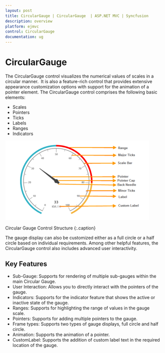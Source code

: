 ```yaml
---
layout: post
title: CircularGauge | CircularGauge  | ASP.NET MVC | Syncfusion
description: overview
platform: ejmvc
control: CircularGauge
documentation: ug
---
```


# CircularGauge

The CircularGauge control visualizes the numerical values of scales in a circular manner.  It is also a feature-rich control that provides extensive appearance customization options with support for the animation of a pointer element. The CircularGauge control comprises the following basic elements:

* Scales
* Pointers
* Ticks
* Labels
* Ranges
* Indicators

![](Overview_images/Overview_img1.png)

Circular Gauge Control Structure
{:.caption}

The gauge display can also be customized either as a full circle or a half circle based on individual requirements. Among other helpful features, the CircularGauge control also includes advanced user interactivity.

## Key Features

* Sub-Gauge: Supports for rendering of multiple sub-gauges within the main Circular Gauge.
* User Interaction: Allows you to directly interact with the pointers of the gauge.
* Indicators: Supports for the indicator feature that shows the active or inactive state of the gauge.
* Ranges: Supports for highlighting the range of values in the gauge scale.
* Pointers: Supports for adding multiple pointers to the gauge.
* Frame types: Supports two types of gauge displays, full circle and half circle.
* Animation: Supports the animation of a pointer.
* CustomLabel: Supports the addition of custom label text in the required location of the gauge.
